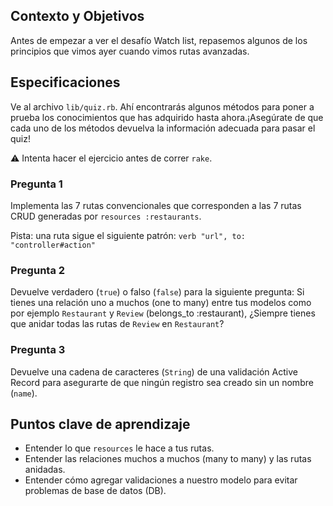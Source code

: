 ## Contexto y Objetivos

Antes de empezar a ver el desafío Watch list, repasemos algunos de los principios que vimos ayer cuando vimos rutas avanzadas.

## Especificaciones

Ve al archivo `lib/quiz.rb`. Ahí encontrarás algunos métodos para poner a prueba los conocimientos que has adquirido hasta ahora.¡Asegúrate de que cada uno de los métodos devuelva la información adecuada para pasar el quiz!

⚠️ Intenta hacer el ejercicio antes de correr `rake`.

### Pregunta 1

Implementa las 7 rutas convencionales que corresponden a las 7 rutas CRUD generadas por `resources :restaurants`.

Pista: una ruta sigue el siguiente patrón: `verb "url", to: "controller#action"`

### Pregunta 2

Devuelve verdadero (`true`) o falso (`false`) para la siguiente pregunta:
Si tienes una relación uno a muchos (one to many) entre tus modelos como por ejemplo `Restaurant` y `Review` (belongs_to :restaurant), ¿Siempre tienes que anidar todas las rutas de `Review` en `Restaurant`?

### Pregunta 3

Devuelve una cadena de caracteres (`String`) de una validación Active Record para asegurarte de que ningún registro sea creado sin un nombre (`name`).

## Puntos clave de aprendizaje

- Entender lo que `resources` le hace a tus rutas.
- Entender las relaciones muchos a muchos (many to many) y las rutas anidadas.
- Entender cómo agregar validaciones a nuestro modelo para evitar problemas de base de datos (DB).
